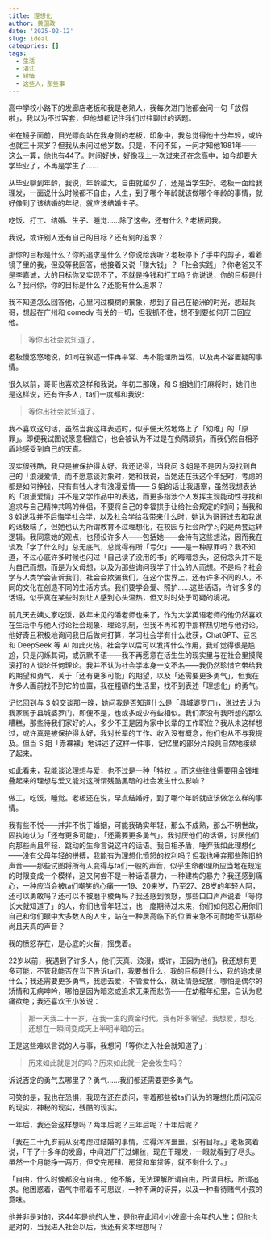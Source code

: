 ```yaml
---
title: 理想化
author: 黄国政
date: '2025-02-12'
slug: ideal
categories: []
tags:
  - 生活
  - 湛江
  - 矫情
  - 这些人，那些事
---
```


<!--more-->

高中学校小路下的发廊店老板和我是老熟人，我每次进门他都会问一句「放假啦」，我以为不过客套，但他却都记住我们过往聊过的话题。

坐在镜子面前，目光瞟向站在我身侧的老板，印象中，我总觉得他十分年轻，或许也就三十来岁？但我从未问过他岁数。只是，不问不知，一问才知他1981年——这么一算，他也有44了。时间好快，好像我上一次过来还在念高中，如今却要大学毕业了，不再是学生了……

从毕业聊到年龄，我说，年龄越大，自由就越少了，还是当学生好。老板一面给我理发，一面说什么时候都不自由，人生，到了哪个年龄就该做哪个年龄的事情，就好像到了该结婚的年纪，就应该结婚生子。

吃饭、打工、结婚、生子、睡觉……除了这些，还有什么？老板问我。

我说，或许别人还有自己的目标？还有别的追求？

那你的目标是什么？你的追求是什么？你说给我听？老板停下了手中的剪子，看着镜子里的我，但没等我回答，他接着又说「赚大钱」？「社会实践」？你老爸又不是李嘉诚，大的目标你又实现不了，不就是挣钱和打工吗？你说说，你的目标是什么？我问你，你的目标是什么？还能有什么追求？

我不知道怎么回答他，心里闪过模糊的景象，想到了自己在硇洲的时光，想起兵哥，想起在广州和 comedy 有关的一切，但我抓不住，想不到要如何开口回应他。

> 等你出社会就知道了。

老板慢悠悠地说，如同在叙述一件再平常、再不能理所当然，以及再不容置疑的事情。

很久以前，哥哥也喜欢这样和我说，年初二那晚，和 S 姐她们打麻将时，她们也是这样说，还有许多人，ta们一度都和我说:

> 等你出社会就知道了。

我不喜欢这句话，虽然当我这样表述时，似乎便天然地烙上了「幼稚」的「原罪」。即便我试图说愿意相信它，也会被认为不过是在负隅顽抗，而我仍然自相矛盾地感受到自己的天真。

现实很残酷，我只是被保护得太好。我还记得，当我问 S 姐是不是因为没找到自己的「浪漫爱情」而不愿意谈对象时，她和我说，当她还在我这个年纪时，考虑的都是如何挣钱，只有有钱人才有浪漫爱情—— S 姐的话让我语塞，虽然我想表达的「浪漫爱情」并不是文学作品中的表达，而更多指涉个人发挥主观能动性寻找和追求与自己精神共鸣的伴侣，不要将自己的幸福拱手让给社会规定的时间；当我和 S 姐说我并不后悔学社会学，以及社会学给我带来什么时，她认为哥哥过去和我说的话极端了，但她也认为所谓教育不过理想化，在校园与社会所学习的是两套运转逻辑。我同意她的观点，也预设许多人——包括她——会持有这些想法，因而我在谈及「学了什么时」总无底气，总觉得有所「亏欠」——是一种原罪吗？我不知道，不过心底许多时候也闪过「自己读了没用的书」的晦暗念头，这份念头并不是为自己而想，而是为父母想，以及为那些询问我学了什么的人而想。不是吗？社会学与人类学会告诉我们，社会会欺骗我们，在这个世界上，还有许多不同的人，不同的文化在创造不同的生活方式。我们要学会爱、照护……这些话语，许许多多的话语，似乎真在某些时刻让人感到心头温热，但又时时处于可疑的境况。

前几天去姨丈家吃饭，数年未见的潘老师也来了，作为大学英语老师的他仍然喜欢在生活中与他人讨论社会现象、理论机制，但我不再和初中那样热切地与他讨论。他好奇且积极地询问我日后做何打算，学习社会学有什么收获，ChatGPT、豆包和 DeepSeek 等 AI 如此火热，社会学以后可以发挥什么作用，我却觉得很是尴尬，只是闪烁其词，或沉默不语——我不再愿意在活生生的现实里与在社会里摸爬滚打的人谈论任何理论。我并不认为社会学本身一文不名——我仍然珍惜它带给我的期望和勇气，关于「还有更多可能」的期望，以及「还需要更多勇气」，但我在许多人面前找不到它的位置，我在粗砺的生活里，找不到表述「理想化」的勇气。

记忆回到与 S 姐交谈那一晚，她问我是否知道什么是「县城婆罗门」，说过去认为我家属于县城婆罗门，即便不是，也或多或少有些相似。我们家没有我所想的那么糟糕，那些待我们家好的人，多少不正是因为家中长辈的工作职位？我从未这样想过，或许真是被保护得太好，我对长辈的工作、收入没有概念，他们也从不与我提及。但当 S 姐「赤裸裸」地讲述了这样一件事，记忆里的部分片段竟自然地接续了起来。

如此看来，我能谈论理想与爱，也不过是一种「特权」。而这些往往需要用金钱堆叠起来的理想与爱又能对这所谓残酷黑暗的社会发生什么影响？

做工，吃饭，睡觉。老板还在说，早点结婚好，到了哪个年龄就应该做怎么样的事情。

我有些不悦——并非不悦于婚姻，可能我确实年轻，那么不成熟，那么不明世故，固执地认为「还有更多可能」，「还需要更多勇气」。我讨厌他们的话语，讨厌他们向那些尚且年轻、跳动的生命言说这样的话语。我自相矛盾，唾弃我如此理想化——没有父母年轻的拼搏，我能有为理想化愤怒的权利吗？但我也唾弃那些陈旧的声音——那些试图将所有人变得与ta们一般的声音，似乎生命都理所应当地在规定的时限变成一个模样，这又何尝不是一种话语暴力，一种建构的暴力？我还感到痛心，一种应当会被ta们嘲笑的心痛——19、20来岁，乃至27、28岁的年轻人阿，还可以勇敢吗？还可以不被磨平棱角吗？我还感到愤怒，那些口口声声说着「等你长大就知道了」的人，你们也曾年轻过，也一度期待过未来，你们如何忍心用你们自己和你们眼中大多数人的人生，站在一种居高临下的位置来急不可耐地否认那些尚且天真的声音？

我的愤怒存在，是心底的火苗，摇曳着。

22岁以前，我遇到了许多人，他们天真、浪漫，或许，正因为他们，我还想有更多可能，不管我能否在当下告诉ta们，我要做什么，我的目标是什么，我的追求是什么；我还需要更多勇气，我想去爱，不管爱什么，就让情感绽放，哪怕是偶尔的矫情和无病呻吟，哪怕是因为暗恋或追求无果而悲伤——在幼稚年纪里，自认为悲痛欲绝；我还喜欢王小波说：

> 那一天我二十一岁，在我一生的黄金时代，我有好多奢望。我想爱，想吃，还想在一瞬间变成天上半明半暗的云。

正是这些难以言说的人与事，我想问「等你进入社会就知道了」：

> 历来如此就是对的吗？历来如此就一定会发生吗？

诉说否定的勇气去哪里了？勇气……我们都还需要更多勇气。

可笑的是，我也在恐惧，我现在还在质问，带着那些被ta们认为的理想化质问沉闷的现实，神秘的现实，残酷的现实。

一年后，我还会这样想吗？两年后呢？三年后呢？十年后呢？

「我在二十九岁前从没考虑过结婚的事情，过得浑浑噩噩，没有目标。」老板笑着说，「干了十多年的发廊，中间进厂打过螺丝，现在干理发，一眼就看到了尽头。虽然一个月能挣一两万，但交完房租、房贷和车贷等，就不剩什么了。」

「自由，什么时候都没有自由。」他不解，无法理解所谓自由，所谓目标，所谓追求。他困惑着，语气中带着不可思议，一种不满的讶异，以及一种看待赌气小孩的意味。

他并非是对的，这44年是他的人生，是他在此间小小发廊十余年的人生；但他也是对的，当我进入社会以后，我还有资本理想吗？